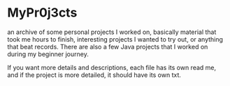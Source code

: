 # MyPr0j3cts
an archive of some personal projects I worked on, basically material that took me hours to finish, interesting projects I wanted to try out,   or anything that beat records. There are also a few Java projects that I worked on during my beginner journey. 

If you want more details and descriptions, each file has its own read me, and if the project is more detailed, it should have its own txt.
